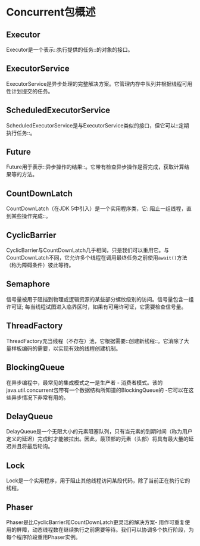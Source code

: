 # Concurrent包概述

## Executor
Executor是一个表示::执行提供的任务::的对象的接口。

## ExecutorService
ExecutorService是异步处理的完整解决方案。它管理内存中队列并根据线程可用性计划提交的任务。

## ScheduledExecutorService
ScheduledExecutorService是与ExecutorService类似的接口，但它可以::定期执行任务::。

## Future
Future用于表示::异步操作的结果::。它带有检查异步操作是否完成，获取计算结果等的方法。

## CountDownLatch
CountDownLatch（在JDK 5中引入）是一个实用程序类，它::阻止一组线程，直到某些操作完成::。

## CyclicBarrier
CyclicBarrier与CountDownLatch几乎相同，只是我们可以重用它。与CountDownLatch不同，它允许多个线程在调用最终任务之前使用`await()`方法（称为障碍条件）彼此等待。

## Semaphore
信号量被用于阻挡到物理或逻辑资源的某些部分螺纹级别的访问。信号量包含一组许可证; 每当线程试图进入临界区时，如果有可用许可证，它需要检查信号量。

## ThreadFactory
ThreadFactory充当线程（不存在）池，它根据需要::创建新线程::。它消除了大量样板编码的需要，以实现有效的线程创建机制。

## BlockingQueue
在异步编程中，最常见的集成模式之一是生产者 - 消费者模式。该的java.util.concurrent包带有一个数据结构所知道的BlockingQueue的 -它可以在这些异步情况下非常有用的。

## DelayQueue
DelayQueue是一个无限大小的元素阻塞队列，只有当元素的到期时间（称为用户定义的延迟）完成时才能被拉出。因此，最顶部的元素（头部）将具有最大量的延迟并且将最后轮询。

## Lock
Lock是一个实用程序，用于阻止其他线程访问某段代码，除了当前正在执行它的线程。

## Phaser
Phaser是比CyclicBarrier和CountDownLatch更灵活的解决方案- 用作可重复使用的屏障，动态线程数在继续执行之前需要等待。我们可以协调多个执行阶段，为每个程序阶段重用Phaser实例。